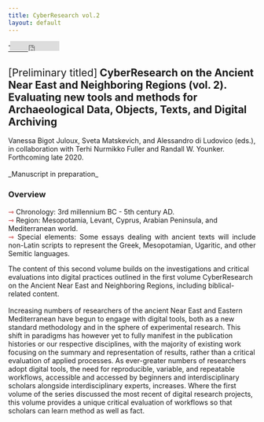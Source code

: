 ```yaml
---
title: CyberResearch vol.2
layout: default
---
```

<div class="social">
  <span class="twitter">
  <!--<a href="https://twitter.com/share?ref_src=twsrc%5Etfw" class="twitter-share-button" data-show-count="false">Tweet</a><script async src="https://platform.twitter.com/widgets.js" charset="utf-8"></script>-->
    <a href="http://twitter.com/share" class="twitter-share-button" data-url="https://vbigot-juloux.github.io/ane-research-humanities/docs/CyberResearch-vol2">Tweet</a>
		<script>!function(d,s,id){var js,fjs=d.getElementsByTagName(s)[0],p=/^http:/.test(d.location)?'http':'https';if(!d.getElementById(id)){js=d.createElement(s);js.id=id;js.src=p+'://platform.twitter.com/widgets.js';fjs.parentNode.insertBefore(js,fjs);}}(document, 'script', 'twitter-wjs');</script>
  </span>
  <span class="Facebook">
<iframe src="https://www.facebook.com/plugins/like.php?href=https://vbigot-juloux.github.io/ane-research-humanities/docs/CyberResearch-vol2&amp;show_faces=false&amp;layout=button_count" scrolling="no" frameborder="0" style="height: 20px; width: 100px; margin-left: -40px" allowTransparency="true"></iframe>
</span>
 </div>

<h2><span style="font-weight: 400">[Preliminary titled]</span> CyberResearch on the Ancient Near East and Neighboring Regions (vol. 2). Evaluating new tools and methods for Archaeological Data, Objects, Texts, and Digital Archiving</h2>
Vanessa Bigot Juloux, Sveta Matskevich, and Alessandro di Ludovico (eds.), in collaboration with Terhi Nurmikko Fuller and Randall W. Younker. Forthcoming late 2020.<br />
<br />
_Manuscript in preparation_
<h3> Overview</h3>
<ul style="list-style-type: none; padding-left: 0;">
  <li><span style="color:#b30000; font-size: 14px">&#8702;</span> Chronology: 3rd millennium BC - 5th century AD.</li>
  <li><span style="color:#b30000; font-size: 14px">&#8702;</span> Region: Mesopotamia, Levant, Cyprus, Arabian Peninsula, and Mediterranean world.</li>
  <li style="text-align: justify"><span style="color:#b30000; font-size: 14px">&#8702;</span> Special elements: Some essays dealing with ancient texts will include non-Latin scripts to represent the Greek, Mesopotamian, Ugaritic, and other Semitic languages.</li>
</ul>
<p>The content of this second volume builds on the investigations and critical evaluations into digital practices outlined in the first volume CyberResearch on the Ancient Near East and Neighboring Regions, including biblical-related content.<br /><br />
Increasing numbers of researchers of the ancient Near East and Eastern Mediterranean have begun to engage with digital tools, both as a new standard methodology and in the sphere of experimental research. This shift in paradigms has however yet to fully manifest in the publication histories or our respective disciplines, with the majority of existing work focusing on the summary and representation of results, rather than a critical evaluation of applied processes. As ever-greater numbers of researchers adopt digital tools, the need for reproducible, variable, and repeatable workflows, accessible and accessed by beginners and interdisciplinary scholars alongside interdisciplinary experts, increases. Where the first volume of the series discussed the most recent of digital research projects, this volume provides a unique critical evaluation of workflows so that scholars can learn method as well as fact.</p>
